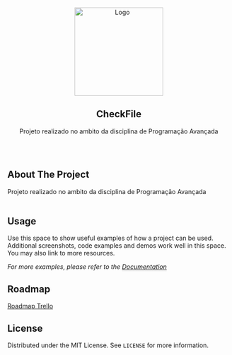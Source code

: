 <!-- PROJECT LOGO -->
<br />
<p align="center">
  <a href="https://github.com/gabriel99vieira/CheckFile-1S-Ano2">
    <img src="https://upload.wikimedia.org/wikipedia/commons/9/9a/Log%C3%B3tipo_Polit%C3%A9cnico_Leiria_01.png" alt="Logo" width="200">
  </a>

  <h2 align="center">CheckFile</h2>

  <p align="center">
    Projeto realizado no ambito da disciplina de Programação Avançada
  </p>
</p>
<br />
<br />

<!-- ABOUT THE PROJECT -->

## About The Project

Projeto realizado no ambito da disciplina de Programação Avançada
<br>
<br>

<!-- GETTING STARTED -->


## Usage

Use this space to show useful examples of how a project can be used. Additional screenshots, code examples and demos work well in this space. You may also link to more resources.

_For more examples, please refer to the [Documentation](https://example.com)_

## Roadmap

[Roadmap Trello](https://trello.com/b/Jaw30Cxy/checkfile-1s-ano2)


<!-- LICENSE -->

## License

Distributed under the MIT License. See `LICENSE` for more information.